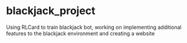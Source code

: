 # blackjack_project
 Using RLCard to train blackjack bot, working on implementing additional features to the blackjack environment and creating a website
